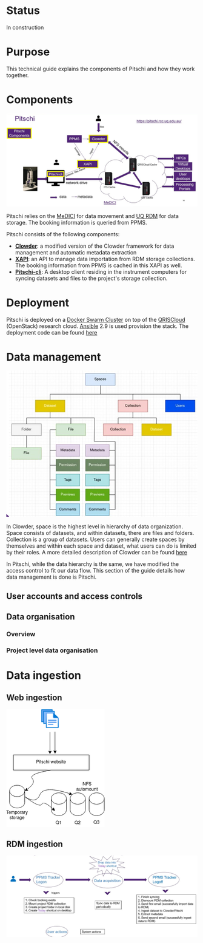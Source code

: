 # Status
In construction

# Purpose
This technical guide explains the components of Pitschi and how they work together.

# Components
![image](images/pitschi_components.png)

Pitschi relies on the [MeDICI](https://rcc.uq.edu.au/data-storage) for data movement and [UQ RDM](https://research.uq.edu.au/rmbt/uqrdm) for data storage. The booking information is queried from PPMS.

Pitschi consists of the following components:
* **[Clowder](github.com/UQ-RCC/clowder)**: a modified version of the Clowder framework for data management and automatic metadata extraction
* **[XAPI](github.com/UQ-RCC/xapi)**: an API to manage data importation from RDM storage collections. The booking information from PPMS is cached in this XAPI as well. 
* **[Pitschi-cli](github.com/UQ-RCC/pitschi-cli)**: A desktop client residing in the instrument computers for syncing datasets and files to the project's storage collection.  

# Deployment
Pitschi is deployed on a [Docker Swarm Cluster](https://docs.docker.com/engine/swarm/) on top of the [QRISCloud](https://www.qriscloud.org.au/) (OpenStack) research cloud. [Ansible](https://www.ansible.com/) 2.9 is used provision the stack. The deployment code can be found [here](https://github.com/UQ-RCC/ansible-swarm-clowder)




# Data management
![image](images/clowder_datamodel.png)

In Clowder, space is the highest level in hierarchy of data organization. Space consists of datasets, and within datasets, there are files and folders. Collection is a group of datasets. Users can generally create spaces by themselves and within each space and dataset, what users can do is limited by their roles. A more detailed description of Clowder can be found [here](https://clowder-framework.readthedocs.io/en/latest/userguide/ug_index.html)

In Pitschi, while the data hierarchy is the same, we have modified the access control to fit our data flow. This section of the guide details how data management is done is Pitschi.

## User accounts and access controls

## Data organisation

### Overview

### Project level data organisation

# Data ingestion

## Web ingestion
![image](images/webingestion.png)

## RDM ingestion
![image](images/rdm_ingestion.png)